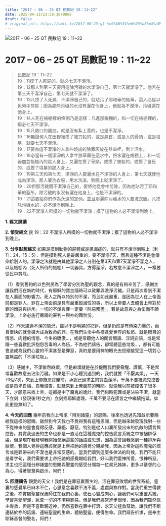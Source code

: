 ```yaml
---
title: "2017 – 06 – 25 QT 民數記 19：11~22"
date: 2025-04-11T23:59:36+0800
draft: false
# original_url: https://cmtc.tw/2017-06-25-qt-%e6%b0%91%e6%95%b8%e8%a8%98-19%ef%bc%9a1122
---
```


![2017 – 06 – 25 QT 民數記 19：11\~22](/images/qt.jpg   "2017 – 06 – 25 QT 民數記 19：11\~22")

# 2017 – 06 – 25 QT 民數記 19：11\~22

> 民數記 19：11\~22  
> 19：11摸了人死屍的，就必七天不潔淨。  
> 19：12那人到第三天要用這除污穢的水潔淨自己，第七天就潔淨了。他若在第三天不潔淨自己，第七天就不潔淨了。  
> 19：13凡摸了人死屍、不潔淨自己的，就玷污了耶和華的帳幕，這人必從以色列中剪除；因為那除污穢的水沒有灑在他身上，他就為不潔淨，污穢還在他身上。  
> 19：14人死在帳棚裡的條例乃是這樣：凡進那帳棚的，和一切在帳棚裡的，都必七天不潔淨。  
> 19：15凡敞口的器皿，就是沒有紮上蓋的，也是不潔淨。  
> 19：16無論何人在田野裡摸了被刀殺的，或是屍首，或是人的骨頭，或是墳墓，就要七天不潔淨。  
> 19：17要為這不潔淨的人拿些燒成的除罪灰放在器皿裡，倒上活水。  
> 19：18必當有一個潔淨的人拿牛膝草蘸在這水中，把水灑在帳棚上，和一切器皿並帳棚內的眾人身上，又灑在摸了骨頭，或摸了被殺的，或摸了自死的，或摸了墳墓的那人身上。  
> 19：19第三天和第七天，潔淨的人要灑水在不潔淨的人身上，第七天就使他成為潔淨。那人要洗衣服，用水洗澡，到晚上就潔淨了。  
> 19：20但那污穢而不潔淨自己的，要將他從會中剪除，因為他玷污了耶和華的聖所。除污穢的水沒有灑在他身上，他是不潔淨的。  
> 19：21這要給你們作為永遠的定例。並且那灑除污穢水的人要洗衣服。凡摸除污穢水的，必不潔淨到晚上。  
> 19：22不潔淨人所摸的一切物就不潔淨；摸了這物的人必不潔淨到晚上。

**1. 經文誦讀**

**2. 領受經文**
民 19：22 不潔淨人所摸的一切物就不潔淨；摸了這物的人必不潔淨到晚上。

**3. 分享默想經文**
如果是摸到動物的屍體或是患漏症的，就只有不潔淨到晚上（利11：24、15：5），但是摸到死人是最嚴重的，要不潔淨7天，而且這種不潔是會傳染給別人的。潔淨之法就是由其他潔淨之人分別在第3天和第7天潔淨不潔之人，以及帳棚內（死人所待的帳棚）一切器具，方得潔淨。若故意不潔淨之人，一樣要從民中剪除。

（1）看到舊約的以色列民為了學習分別為聖的觀念，真的是有夠辛苦了，感謝主讓我們活在新約時代，有耶穌的寶血隨時可以赦罪與洗淨污穢。只是再次看到不潔在人裏面的影響力。死人之所以特別的不潔，而且如此嚴重，是因為世人在上帝面前都是罪人，罪在上帝面前是具有嚴重毀滅性的事，所以上帝要人去體會上帝對於罪的憎惡與排斥。一切的不潔與罪一定要「除惡務盡」，若是故意與之為伍而不願潔淨，上帝必施行嚴厲的審判－與神的國無份。

（2）昨天講過不潔的情況，雖以不是明顯的犯罪，但是仍然是有傳染力量的，而且很快的就會擴大成為致命的罪。在我們生命中各樣貪愛世界的私慾、就是眼目的情慾、肉體的情慾、今生的驕傲…，或是常聽他人的閒言閒語、淫詞妄語，或是常跟一些喜歡批評抱怨苦毒的人為伍，不為他們禱告，卻常聽這些垃圾…，都有可能會造成為我們心靈的不潔甚至是罪惡，真的是要用神的眼光去拒絕接受這一切對心靈無益的「不潔垃圾」。

（3）感謝主，不潔雖然麻煩，但是麻煩就是在於提醒我們要儆醒、謹慎，不是常常喜歡故意去沾染污穢。如果是不小心聽到遇到的，我們就要「不厭其煩」，一天70個7次，來到上帝施恩寶座前，承認己過求主的寶血潔淨。千萬不要被魔鬼控告或是自卑自憐、自我控告，耽延來到上帝面前的時間。就像我以前被控告了很多天，才願意來找上帝，這都是中了魔鬼的詭計。我們何時犯罪或是沾染不潔，就當下立刻（發現後1秒之內）立刻找耶穌處理，千萬不要活在謊言之中繼續拖延，如此更是無知了。

**4. 今天的回應**
幾年前我向上帝求「辨別諸靈」的恩賜，後來也透過先知啟示要賜給我這樣的恩賜。雖然到今天我也不覺得我有這種恩賜，但是越來越發現我對一些不從神來的靈會覺得反感、棄絕、厭惡。特別是從人口裏所發出來的仇敵的謊言與控告。其實我過去的生命也都是一直活在這種魔鬼的控告謊言系統之中被捆綁俘虜，但是現在我發現我開始棄絕這些的話語或思想，因為這會讓我感到一種排斥與厭煩。我個人覺得這應該就是上帝把祂的感覺分賜給我，因為上帝對這些魔鬼的謊言或是罪帶來的不潔也是非常反感的。當我們讀到這麼多律法的時候，我們不能只是看字句，我們需要求上帝把祂的感覺賜給我們，好叫我們愛神所愛，恨神所惡。求主也把這種分辨諸靈的恩賜與聖靈的感受分賜每一位弟兄姊妹，更多以基督的心為心，得著智慧與啟示，阿們！

**5. 回應禱告**
親愛的天父！我們是在罪惡裏面生的，活在罪惡敗壞的世界系統，靈裏的感覺早已麻木不仁，心思意念喜歡不法不義，處處與祢作對。當我們重生得救之後，祢賞賜聖靈保惠師住在我們心裏，使石心變成肉心，讓我們可以重置系統，學習喜愛聖潔，厭棄一切的不潔與罪惡。但是我們經常進步很慢，因為我們雖然信主得救，但是不喜歡親近神，仍然喜歡在罪中打滾，求天父拯救幫助，讓我們不斷連結於祢的話語、連結聖靈的生命，體貼聖靈，便得生命。我們禱告祈求，是奉主耶穌基督的聖名，阿們！
